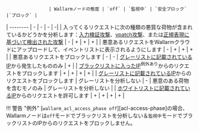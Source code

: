 					| Wallarmノードの態度 | `off` | `監視中` | `安全ブロック` |`ブロック` |
| -------- | - | - | - | -|
| 入ってくるリクエストに次の種類の悪質な荷物が含まれているかどうかを分析します：[入力検証攻撃](../about-wallarm/protecting-against-attacks.md#input-validation-attacks)、[vpatch攻撃](../user-guides/rules/vpatch-rule.md)、または[正規表現に基づいて検出された攻撃](../user-guides/rules/regex-rule.md) | - | + | + | + |
| 悪意あるリクエストをWallarmクラウドにアップロードして、イベントリストに表示されるようにします | - | + | + | + |
| 悪意あるリクエストをブロックします | - | - | [グレーリストに記載されているIP](../user-guides/ip-lists/graylist.md)から発生したもののみ | + |
| [ブラックリストに入ったIP](../user-guides/ip-lists/denylist.md)<sup>例外あり</sup>からのリクエストをブロックします | + | + | + | + |
| [グレーリストに記載されているIP](../user-guides/ip-lists/graylist.md)からのリクエストをブロックします | グレーリストを分析しない | - | 悪意のある荷物を含むモノのみ | グレーリストを分析しない |
| [ホワイトリストに記載されているIP](../user-guides/ip-lists/allowlist.md)からのリクエストを許可します | + | + | + | + |

!!! 警告 "例外"
    [`wallarm_acl_access_phase off`][acl-access-phase]の場合、Wallarmノードは`off`モードでブラックリストを分析しない＆`監視中`モードでブラックリストのIPからのリクエストをブロックしません。